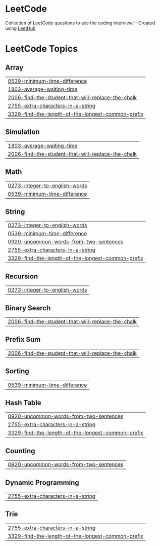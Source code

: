 # LeetCode
Collection of LeetCode questions to ace the coding interview! - Created using [LeetHub](https://github.com/QasimWani/LeetHub)

<!---LeetCode Topics Start-->
# LeetCode Topics
## Array
|  |
| ------- |
| [0539-minimum-time-difference](https://github.com/gyanranjan17/LeetCode/tree/master/0539-minimum-time-difference) |
| [1803-average-waiting-time](https://github.com/gyanranjan17/LeetCode/tree/master/1803-average-waiting-time) |
| [2006-find-the-student-that-will-replace-the-chalk](https://github.com/gyanranjan17/LeetCode/tree/master/2006-find-the-student-that-will-replace-the-chalk) |
| [2755-extra-characters-in-a-string](https://github.com/gyanranjan17/LeetCode/tree/master/2755-extra-characters-in-a-string) |
| [3329-find-the-length-of-the-longest-common-prefix](https://github.com/gyanranjan17/LeetCode/tree/master/3329-find-the-length-of-the-longest-common-prefix) |
## Simulation
|  |
| ------- |
| [1803-average-waiting-time](https://github.com/gyanranjan17/LeetCode/tree/master/1803-average-waiting-time) |
| [2006-find-the-student-that-will-replace-the-chalk](https://github.com/gyanranjan17/LeetCode/tree/master/2006-find-the-student-that-will-replace-the-chalk) |
## Math
|  |
| ------- |
| [0273-integer-to-english-words](https://github.com/gyanranjan17/LeetCode/tree/master/0273-integer-to-english-words) |
| [0539-minimum-time-difference](https://github.com/gyanranjan17/LeetCode/tree/master/0539-minimum-time-difference) |
## String
|  |
| ------- |
| [0273-integer-to-english-words](https://github.com/gyanranjan17/LeetCode/tree/master/0273-integer-to-english-words) |
| [0539-minimum-time-difference](https://github.com/gyanranjan17/LeetCode/tree/master/0539-minimum-time-difference) |
| [0920-uncommon-words-from-two-sentences](https://github.com/gyanranjan17/LeetCode/tree/master/0920-uncommon-words-from-two-sentences) |
| [2755-extra-characters-in-a-string](https://github.com/gyanranjan17/LeetCode/tree/master/2755-extra-characters-in-a-string) |
| [3329-find-the-length-of-the-longest-common-prefix](https://github.com/gyanranjan17/LeetCode/tree/master/3329-find-the-length-of-the-longest-common-prefix) |
## Recursion
|  |
| ------- |
| [0273-integer-to-english-words](https://github.com/gyanranjan17/LeetCode/tree/master/0273-integer-to-english-words) |
## Binary Search
|  |
| ------- |
| [2006-find-the-student-that-will-replace-the-chalk](https://github.com/gyanranjan17/LeetCode/tree/master/2006-find-the-student-that-will-replace-the-chalk) |
## Prefix Sum
|  |
| ------- |
| [2006-find-the-student-that-will-replace-the-chalk](https://github.com/gyanranjan17/LeetCode/tree/master/2006-find-the-student-that-will-replace-the-chalk) |
## Sorting
|  |
| ------- |
| [0539-minimum-time-difference](https://github.com/gyanranjan17/LeetCode/tree/master/0539-minimum-time-difference) |
## Hash Table
|  |
| ------- |
| [0920-uncommon-words-from-two-sentences](https://github.com/gyanranjan17/LeetCode/tree/master/0920-uncommon-words-from-two-sentences) |
| [2755-extra-characters-in-a-string](https://github.com/gyanranjan17/LeetCode/tree/master/2755-extra-characters-in-a-string) |
| [3329-find-the-length-of-the-longest-common-prefix](https://github.com/gyanranjan17/LeetCode/tree/master/3329-find-the-length-of-the-longest-common-prefix) |
## Counting
|  |
| ------- |
| [0920-uncommon-words-from-two-sentences](https://github.com/gyanranjan17/LeetCode/tree/master/0920-uncommon-words-from-two-sentences) |
## Dynamic Programming
|  |
| ------- |
| [2755-extra-characters-in-a-string](https://github.com/gyanranjan17/LeetCode/tree/master/2755-extra-characters-in-a-string) |
## Trie
|  |
| ------- |
| [2755-extra-characters-in-a-string](https://github.com/gyanranjan17/LeetCode/tree/master/2755-extra-characters-in-a-string) |
| [3329-find-the-length-of-the-longest-common-prefix](https://github.com/gyanranjan17/LeetCode/tree/master/3329-find-the-length-of-the-longest-common-prefix) |
<!---LeetCode Topics End-->